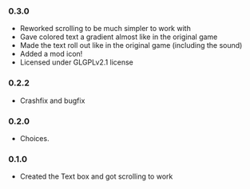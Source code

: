 ### 0.3.0
- Reworked scrolling to be much simpler to work with
- Gave colored text a gradient almost like in the original game
- Made the text roll out like in the original game (including the sound)
- Added a mod icon!
- Licensed under GLGPLv2.1 license
### 0.2.2
- Crashfix and bugfix
### 0.2.0
- Choices.
### 0.1.0
- Created the Text box and got scrolling to work
